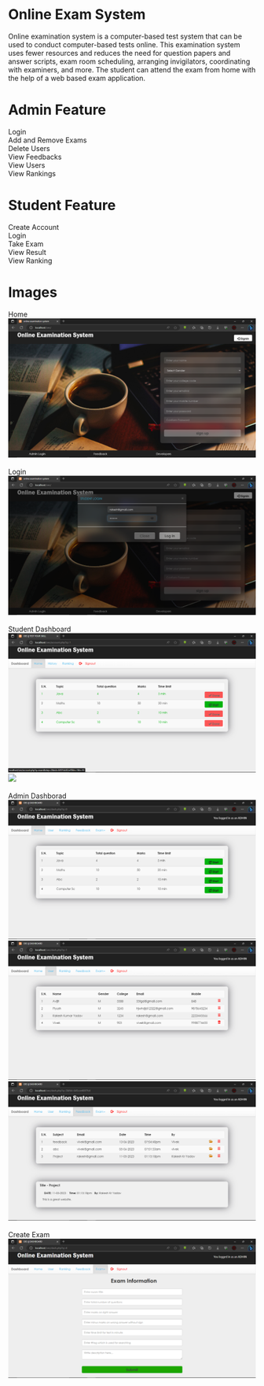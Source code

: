 # Online Exam System
Online examination system is a computer-based test system that can be used to 
conduct computer-based tests online. This examination system uses fewer resources and 
reduces the need for question papers and answer scripts, exam room scheduling, 
arranging invigilators, coordinating with examiners, and more. The student can attend the 
exam from home with the help of a web based exam application.

# Admin Feature
Login <br>
Add and Remove Exams <br>
Delete Users <br>
View Feedbacks <br>
View Users <br>
View Rankings <br>


# Student Feature
Create Account <br>
Login <br>
Take Exam <br>
View Result <br>
View Ranking <br>

# Images
Home
![](https://github.com/rakeshkryadav/OES/blob/main/image/img01.png)
<br><br>Login
![](https://github.com/rakeshkryadav/OES/blob/main/image/img02.png)
<br><br>Student Dashboard
![](https://github.com/rakeshkryadav/OES/blob/main/image/img03.png)
![](https://github.com/rakeshkryadav/OESr/blob/main/image/img04.png)
<br><br>Admin Dashborad
![](https://github.com/rakeshkryadav/OES/blob/main/image/img05.png)
![](https://github.com/rakeshkryadav/OES/blob/main/image/img06.png)
![](https://github.com/rakeshkryadav/OES/blob/main/image/img07.png)
<br><br>Create Exam
![](https://github.com/rakeshkryadav/OES/blob/main/image/img08.png)
